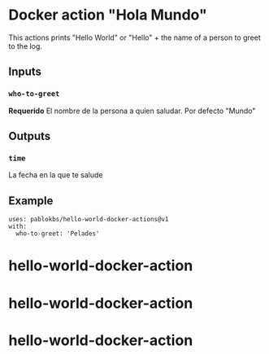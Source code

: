 # Docker action "Hola Mundo"

This actions prints "Hello World" or "Hello" + the name of a person to greet to the log.

## Inputs

### `who-to-greet`

**Requerido** El nombre de la persona a quien saludar. Por defecto "Mundo"

## Outputs

### `time`

La fecha en la que te salude

## Example

```
uses: pablokbs/hello-world-docker-actions@v1
with:
  who-to-greet: 'Pelades'
```
# hello-world-docker-action
# hello-world-docker-action
# hello-world-docker-action
